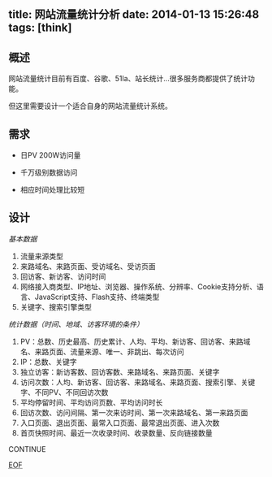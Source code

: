 title: 网站流量统计分析
date: 2014-01-13 15:26:48
tags: [think]
---

## 概述

网站流量统计目前有百度、谷歌、51la、站长统计...很多服务商都提供了统计功能。

但这里需要设计一个适合自身的网站流量统计系统。

## 需求

* 日PV 200W访问量

* 千万级别数据访问

* 相应时间处理比较短

## 设计

*基本数据*

1. 流量来源类型
2. 来路域名、来路页面、受访域名、受访页面
3. 回访客、新访客、访问时间
4. 网络接入商类型、IP地址、浏览器、操作系统、分辨率、Cookie支持分析、语言、JavaScript支持、Flash支持、终端类型
5. 关键字、搜索引擎类型

*统计数据（时间、地域、访客环境的条件）*
1. PV：总数、历史最高、历史累计、人均、平均、新访客、回访客、来路域名、来路页面、流量来源、唯一、非跳出、每次访问
2. IP：总数、关键字
3. 独立访客：新访客数、回访客数、来路域名、来路页面、关键字
4. 访问次数：人均、新访客、回访客、来路域名、来路页面、搜索引擎、关键字、不同PV、不同回访次数
5. 平均停留时间、平均访问页数、平均访问时长
6. 回访次数、访问间隔、第一次来访时间、第一次来路域名、第一来路页面
7. 入口页面、退出页面、最常入口页面、最常退出页面、进入次数
8. 首页快照时间、最近一次收录时间、收录数量、反向链接数量


CONTINUE
























<!-- more -->




<abbr title="End of file">EOF</abbr>
